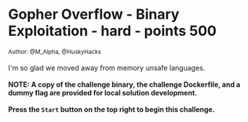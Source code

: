 # Gopher Overflow - Binary Exploitation - hard - points 500


 <small>Author: @M_Alpha, @HuskyHacks</small><br><br>I'm so glad we moved away from memory unsafe languages. <br><br> <b>NOTE: A copy of the challenge binary, the challenge Dockerfile, and a dummy flag are provided for local solution development.</b> <br><br> <b>Press the <code>Start</code> button on the top right to begin this challenge.</b> 
